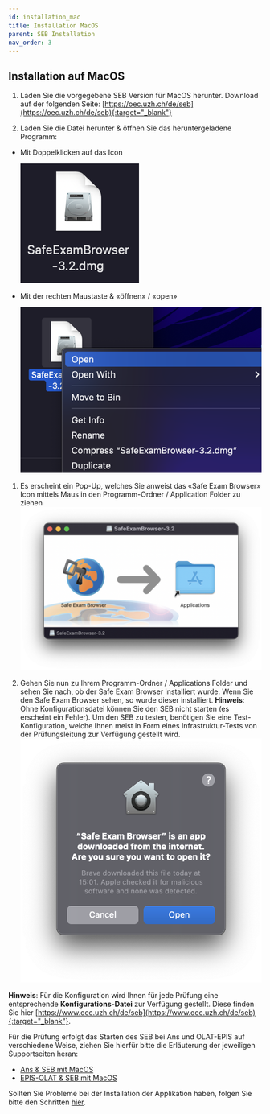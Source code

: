 ```yaml
---
id: installation_mac
title: Installation MacOS
parent: SEB Installation
nav_order: 3
---
```


## Installation auf MacOS

1. Laden Sie die vorgegebene SEB Version für MacOS herunter.
Download auf der folgenden Seite: [https://oec.uzh.ch/de/seb](https://oec.uzh.ch/de/seb){:target="_blank"}

1. Laden Sie die Datei herunter & öffnen Sie das heruntergeladene Programm:
* Mit Doppelklicken auf das Icon

    [![MacOS-Download-2_1](assets/pictures/installation_mac/download-macos-step2_1.png)](download-MacOS-step2_1.png)
* Mit der rechten Maustaste & «öffnen» / «open»

    [![MacOS-Download-2_2](assets/pictures/installation_mac/download-macos-step2_2.png)](download-MacOS-step2_2.png)

1. Es erscheint ein Pop-Up, welches Sie anweist das «Safe Exam Browser» Icon mittels Maus in den Programm-Ordner / Application Folder zu ziehen 
[![MacOS-Download-3](assets/pictures/installation_mac/download-macos-step3.png)](download-MacOS-step3.png)

1.	Gehen Sie nun zu Ihrem Programm-Ordner / Applications Folder und sehen Sie nach, ob der Safe Exam Browser installiert wurde. Wenn Sie den Safe Exam Browser sehen, so wurde dieser installiert. **Hinweis**: Ohne Konfigurationsdatei können Sie den SEB nicht starten (es erscheint ein Fehler).
Um den SEB zu testen, benötigen Sie eine Test-Konfiguration, welche Ihnen meist in Form eines Infrastruktur-Tests von der Prüfungsleitung zur Verfügung gestellt wird.
[![MacOS-Download-4](assets/pictures/installation_mac/download-macos-step4.png)](download-MacOS-step4.png)

**Hinweis**: Für die Konfiguration wird Ihnen für jede Prüfung eine entsprechende **Konfigurations-Datei** zur Verfügung gestellt. Diese finden Sie hier [https://www.oec.uzh.ch/de/seb](https://www.oec.uzh.ch/de/seb){:target="_blank"}.

Für die Prüfung erfolgt das Starten des SEB bei Ans und OLAT-EPIS auf verschiedene Weise, ziehen Sie hierfür bitte die Erläuterung der jeweiligen Supportseiten heran:

* [Ans & SEB mit MacOS](exam_seb_ans_mac)
* [EPIS-OLAT & SEB mit MacOS](exam_seb_epis_mac)

Sollten Sie Probleme bei der Installation der Applikation haben, folgen Sie bitte den Schritten [hier](installation_problems).